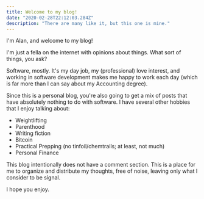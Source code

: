 ```yaml
---
title: Welcome to my blog!
date: "2020-02-28T22:12:03.284Z"
description: "There are many like it, but this one is mine."
---
```


I'm Alan, and welcome to my blog!

I'm just a fella on the internet with opinions about things. What sort of things, you ask?

Software, mostly. It's my day job, my (professional) love interest, and working in software development makes me happy to work each day (which is far more than I can say about my Accounting degree).

Since this is a personal blog, you're also going to get a mix of posts that have absolutely nothing to do with software. I have several other hobbies that I enjoy talking about:

- Weightlifting
- Parenthood
- Writing fiction
- Bitcoin
- Practical Prepping (no tinfoil/chemtrails; at least, not much)
- Personal Finance

This blog intentionally does not have a comment section. This is a place for me to organize and distribute my thoughts, free of noise, leaving only what I consider to be signal.

I hope you enjoy.